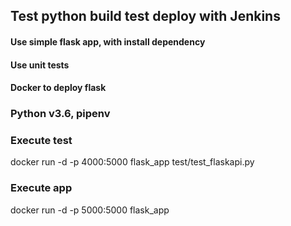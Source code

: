 ## Test python build test deploy with Jenkins

#### Use simple flask app, with install dependency

#### Use unit tests

#### Docker to deploy flask

### Python v3.6, pipenv

### Execute test
docker run -d -p 4000:5000 flask_app test/test_flaskapi.py

### Execute app
docker run -d -p 5000:5000 flask_app 
